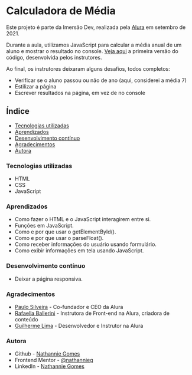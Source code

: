 # Calculadora de Média

Este projeto é parte da Imersão Dev, realizada pela [Alura](https://www.alura.com.br/) em setembro de 2021.

Durante a aula, utilizamos JavaScript para calcular a média anual de um aluno e mostrar o resultado no console. [Veja aqui](https://codepen.io/imersao-dev/pen/38cf7906dcec352d8dbd0f8c4c7c1b10) a primeira versão do código, desenvolvida pelos instrutores.

Ao final, os instrutores deixaram alguns desafios, todos completos:

- Verificar se o aluno passou ou não de ano (aqui, considerei a média 7)
- Estilizar a página
- Escrever resultados na página, em vez de no console

## Índice

- [Tecnologias utilizadas](#tecnologias)
- [Aprendizados](#aprendizados)
- [Desenvolvimento contínuo](#desenvolvimento)
- [Agradecimentos](#agradecimentos)
- [Autora](#autora)

### Tecnologias utilizadas

- HTML
- CSS
- JavaScript

### Aprendizados

- Como fazer o HTML e o JavaScript interagirem entre si.
- Funções em JavaScript.
- Como e por que usar o getElementById().
- Como e por que usar o parseFloat().
- Como receber informações do usuário usando formulário.
- Como exibir informações em tela usando JavaScript.

### Desenvolvimento contínuo

- Deixar a página responsiva.

### Agradecimentos

- [Paulo Silveira](https://www.linkedin.com/in/paulosilveira) - Co-fundador e CEO da Alura
- [Rafaella Ballerini](https://www.linkedin.com/in/rafaella-ballerini-45875016a/) - Instrutora de Front-end na Alura, criadora de conteúdo
- [Guilherme Lima](https://www.linkedin.com/in/guilherme-lima-developer) - Desenvolvedor e Instrutor na Alura

### Autora

- Github - [Nathannie Gomes](https://github.com/nathannieg)
- Frontend Mentor - [@nathannieg](https://www.frontendmentor.io/profile/nathannieg)
- LinkedIn - [Nathannie Gomes](https://www.linkedin.com/in/nathanniegomes/)
